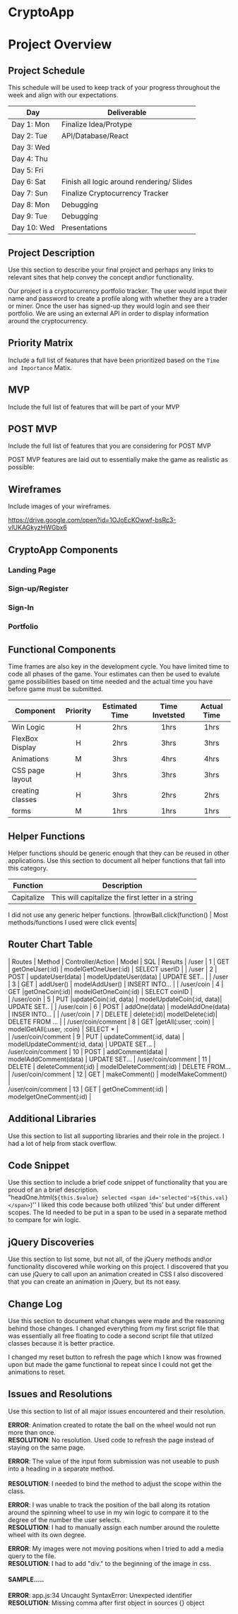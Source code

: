 # CryptoApp

# Project Overview

## Project Schedule

This schedule will be used to keep track of your progress throughout the week and align with our expectations.  

|  Day | Deliverable | 
|---|---| 
|Day 1: Mon| Finalize Idea/Protype| Yes
|Day 2: Tue| API/Database/React | Yes
|Day 3: Wed|  | Yes
|Day 4: Thu|  | Yes
|Day 5: Fri|  | Yes
|Day 6: Sat| Finish all logic around rendering/ Slides | Yes
|Day 7: Sun| Finalize Cryptocurrency Tracker| Yes
|Day 8: Mon| Debugging | Yes
|Day 9: Tue| Debugging | Yes
|Day 10: Wed| Presentations | Yes

## Project Description

Use this section to describe your final project and perhaps any links to relevant sites that help convey the concept and\or functionality.


Our project is a cryptocurrency portfolio tracker. The user would input their name and password to create a profile along with whether they are a trader or miner. Once the user has signed-up they would login and see their portfolio. We are using an external API in order to display information around the cryptocurrency. 

## Priority Matrix

Include a full list of features that have been prioritized based on the `Time and Importance` Matix.

## MVP

Include the full list of features that will be part of your MVP 



## POST MVP

Include the full list of features that you are considering for POST MVP

POST MVP features are laid out to essentially make the game as realistic as possible:


## Wireframes

Include images of your wireframes. 

https://drive.google.com/open?id=1OJoEcKOwwf-bsRc3-vlUKAGkyzHWGbx6

## CryptoApp Components

### Landing Page

### Sign-up/Register

### Sign-In 

### Portfolio



## Functional Components


Time frames are also key in the development cycle.  You have limited time to code all phases of the game.  Your estimates can then be used to evalute game possibilities based on time needed and the actual time you have before game must be submitted. 

| Component | Priority | Estimated Time | Time Invetsted | Actual Time |
| --- | :---: |  :---: | :---: | :---: |
| Win Logic | H | 2hrs| 1hrs | 1hrs |
| FlexBox Display | H | 2hrs| 3hrs | 3hrs |
| Animations | M | 3hrs| 4hrs | 4hrs |
| CSS page layout | H | 3hrs| 3hrs | 3hrs |
| creating classes | H | 3hrs| 2hrs | 2hrs |
| forms | M | 1hrs| 1hrs | 1hrs |

## Helper Functions
Helper functions should be generic enough that they can be reused in other applications. Use this section to document all helper functions that fall into this category.

| Function | Description | 
| --- | :---: |  
| Capitalize | This will capitalize the first letter in a string | 
I did not use any generic helper functions. 
|throwBall.click(function() | Most methods/functions I used were click events|

## Router Chart Table

| Routes |  Method | Controller/Action |  Model |  SQL | Results
| /user |  1 |  GET | getOneUser(:id) | modelGetOneUser(:id) |   SELECT userID  |
| /user |  2 |  POST |   updateUser(data) |   modelUpdateUser(data) |  UPDATE SET.. |
| /user |  3 |  GET  |   addUser()  | modelAddUser() | INSERT INTO...  |
| /user/coin | 4 |  GET |getOneCoin(:id)| modelGetOneCoin(:id) |   SELECT coinID |   
| /user/coin | 5 |  PUT |updateCoin(:id, data) |  modelUpdateCoin(:id, data)|  UPDATE SET.. | 
| /user/coin | 6 |  POST |   addOne(data)  |  modelAddOne(data) |  INSER INTO...  |
| /user/coin | 7 |  DELETE | delete(:id)| modelDelete(:id)|    DELETE FROM ... |
| /user/coin/comment | 8 |  GET |getAll(:user, :coin) |   modelGetAll(:user, :coin) |  SELECT * |   
| /user/coin/comment | 9 |  PUT | updateComment(:id, data) |   modelUpdateComment(:id, data) |  UPDATE SET... |  
/user/coin/comment | 10 | POST  |  addComment(data) |  modelAddComment(data) |  UPDATE SET...  | 
/user/coin/comment | 11 | DELETE | deleteComment(:id) |  modelDeleteComment(:id) | DELETE FROM... | 
/user/coin/comment | 12 | GET |  makeComment() |  modelMakeComment() |     
/user/coin/comment | 13 | GET | getOneComment(:id) | modelgetOneComment(:id) |     

## Additional Libraries
 Use this section to list all supporting libraries and their role in the project. 
 I had a lot of help from stack overflow.

## Code Snippet

Use this section to include a brief code snippet of functionality that you are proud of an a brief description.  
"headOne.html(`${this.$value} selected <span id='selected'>${this.val}</span>`)''
I liked this code because both utilized 'this' but under different scopes. The Id needed to be put in a span to be used in a separate method to compare for win logic.

## jQuery Discoveries
 Use this section to list some, but not all, of the jQuery methods and\or functionality discovered while working on this project.
 I discovered that you can use jQuery to call upon an animation created in CSS
 I also discovered that you can create an animation in jQuery, but its not easy.

## Change Log
 Use this section to document what changes were made and the reasoning behind those changes. 
 I changed everything from my first script file that was essentially all free floating to code a second script file that utilzed classes because it is better practice.

 I changed my reset button to refresh the page which I know was frowned upon but made the game functional to repeat since I could not get the animations to reset.

## Issues and Resolutions
 Use this section to list of all major issues encountered and their resolution.
 
 **ERROR**: Animation created to rotate the ball on the wheel would not run more than once.<br/>
 **RESOLUTION**: No resolution. Used code to refresh the page instead of staying on the same page.

**ERROR**: The value of the input form submission was not useable to push into a heading in a separate method.<br/>           
**RESOLUTION**: I needed to bind the method to adjust the scope within the class.

**ERROR**: I was unable to track the position of the ball along its rotation around the spinning wheel to use in my win logic to compare it to the degree of the number the user selects.<br/>
**RESOLUTION**: I had to manually assign each number around the roulette wheel with its own degree.

**ERROR**: My images were not moving positions when I tried to add a media query to the file.<br/>
**RESOLUTION**: I had to add "div." to the beginning of the image in css.

#### SAMPLE.....
**ERROR**: app.js:34 Uncaught SyntaxError: Unexpected identifier                                
**RESOLUTION**: Missing comma after first object in sources {} object
